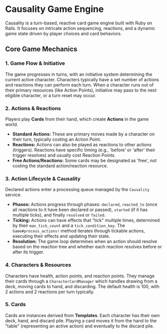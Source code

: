 # Causality Game Engine

Causality is a turn-based, reactive card game engine built with Ruby on Rails. It focuses on intricate action sequencing, reactions, and a dynamic game state driven by player choices and card behaviors.

## Core Game Mechanics

### 1. Game Flow & Initiative
The game progresses in turns, with an initiative system determining the current active character. Characters typically have a set number of actions and reactions they can perform each turn. When a character runs out of their primary resources (like Action Points), initiative may pass to the next eligible character, or a turn reset may occur.

### 2. Actions & Reactions
Players play **Cards** from their hand, which create **Actions** in the game world.
* **Standard Actions:** These are primary moves made by a character on their turn, typically costing an Action Point.
* **Reactions:** Actions can also be played as reactions to other actions (triggers). Reactions have specific timing (e.g., 'before' or 'after' their trigger resolves) and usually cost Reaction Points.
* **Free Actions/Reactions:** Some cards may be designated as 'free', not costing the standard action/reaction resource.

### 3. Action Lifecycle & Causality
Declared actions enter a processing queue managed by the `Causality` service.
* **Phases:** Actions progress through phases: `declared`, `reacted_to` (once all reactions to it have been declared or passed), `started` (if it has multiple ticks), and finally `resolved` or `failed`.
* **Ticking:** Actions can have effects that "tick" multiple times, determined by their `max_tick_count` and a `tick_condition_key`. The `Game#process_actions!` method iterates through tickable actions, executing their effects and updating their state.
* **Resolution:** The game loop determines when an action should resolve based on the reaction tree and whether each reaction resolves before or after its trigger.

### 4. Characters & Resources
Characters have health, action points, and reaction points. They manage their cards through a `CharacterCardManager` which handles drawing from a deck, moving cards to hand, and discarding. The default health is 100, with 2 actions and 2 reactions per turn typically.

### 5. Cards
Cards are instances derived from **Templates**. Each character has their own deck, hand, and discard pile. Playing a card moves it from the hand to the "table" (representing an active action) and eventually to the discard pile.
